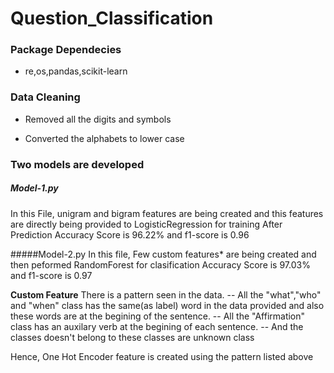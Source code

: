 # Question_Classification

### Package Dependecies

* re,os,pandas,scikit-learn

### Data Cleaning

* Removed all the digits and symbols

* Converted the alphabets to lower case

### Two models are developed

##### Model-1.py
In this File, unigram and bigram features are being created
and this features are directly being provided to LogisticRegression for training
After Prediction Accuracy Score is 96.22% and f1-score is 0.96

#####Model-2.py
In this file, Few custom features* are being created
and then peformed RandomForest for clasification
Accuracy Score is 97.03% and f1-score is 0.97

**Custom Feature**
There is a pattern seen in the data. -- All the "what","who" and "when" class has the same(as label) word in the data provided and also these words are at the begining of the sentence. -- All the "Affirmation" class has an auxilary verb at the begining of each sentence. -- And the classes doesn't belong to these classes are unknown class

Hence, One Hot Encoder feature is created using the pattern listed above
